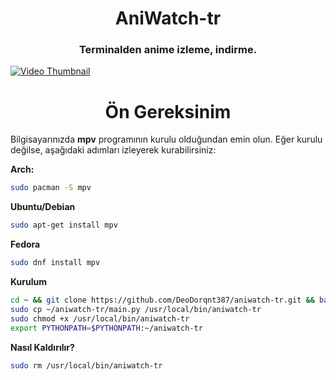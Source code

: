 <h1 align="center">
<strong> AniWatch-tr </strong>
</h1>

<h3 align="center">
    Terminalden anime izleme, indirme.
</h3>

[![Video Thumbnail](https://github.com/user-attachments/assets/514c2fbb-2f04-4bac-84c3-32c4d563caa3)](https://github.com/user-attachments/assets/514c2fbb-2f04-4bac-84c3-32c4d563caa3)

<h1 align="center">
    <b>Ön Gereksinim</b>
</h1>

Bilgisayarınızda **mpv** programının kurulu olduğundan emin olun. Eğer kurulu değilse, aşağıdaki adımları izleyerek kurabilirsiniz:

**Arch:**
```bash
sudo pacman -S mpv
```
**Ubuntu/Debian**
```bash
sudo apt-get install mpv
```
**Fedora**
```bash
sudo dnf install mpv
```

**Kurulum**
```bash
cd ~ && git clone https://github.com/DeoDorqnt387/aniwatch-tr.git && bash aniwatch-tr/install.sh
sudo cp ~/aniwatch-tr/main.py /usr/local/bin/aniwatch-tr
sudo chmod +x /usr/local/bin/aniwatch-tr
export PYTHONPATH=$PYTHONPATH:~/aniwatch-tr
```
**Nasıl Kaldırılır?**
```bash
sudo rm /usr/local/bin/aniwatch-tr
```
